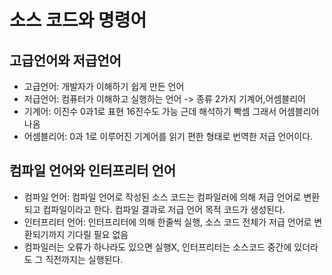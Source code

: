 # 소스 코드와 명령어

## 고급언어와 저급언어
- 고급언어: 개발자가 이해하기 쉽게 만든 언어
- 저급언어: 컴퓨터가 이해하고 실행하는 언어 -> 종류 2가지 기계어,어셈블리어
- 기계어: 이진수 0과1로 표현 16진수도 가능 근데 해석하기 빡셈 그래서 어셈블리어 나옴
- 어셈블리어: 0과 1로 이루어진 기계어를 읽기 편한 형태로 번역한 저급 언어이다.

## 컴파일 언어와 인터프리터 언어
- 컴파일 언어: 컴파일 언어로 작성된 소스 코드는 컴파일러에 의해 저급 언어로 변환되고 컴파일이라고 한다. 컴파일 결과로 저급 언어 목적 코드가 생성된다.
- 인터프리터 언어: 인터프리터에 의해 한줄씩 실행, 소스 코드 전체가 저급 언어로 변환되기까지 기다릴 필요 없음
- 컴파일러는 오류가 하나라도 있으면 실행X, 인터프리터는 소스코드 중간에 있더라도 그 직전까지는 실행된다.
